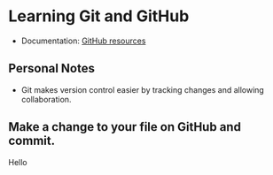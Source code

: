 # Learning Git and GitHub
- Documentation: [GitHub resources](https://docs.github.com/en)

## Personal Notes
- Git makes version control easier by tracking changes and allowing collaboration.

## Make a change to your file on GitHub and commit.
Hello
